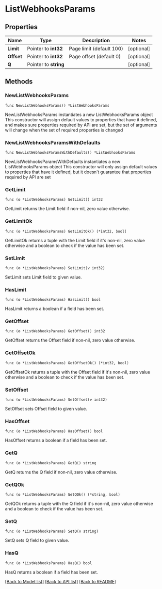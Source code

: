 # ListWebhooksParams

## Properties

Name | Type | Description | Notes
------------ | ------------- | ------------- | -------------
**Limit** | Pointer to **int32** | Page limit (default 100) | [optional] 
**Offset** | Pointer to **int32** | Page offset (default 0) | [optional] 
**Q** | Pointer to **string** |  | [optional] 

## Methods

### NewListWebhooksParams

`func NewListWebhooksParams() *ListWebhooksParams`

NewListWebhooksParams instantiates a new ListWebhooksParams object
This constructor will assign default values to properties that have it defined,
and makes sure properties required by API are set, but the set of arguments
will change when the set of required properties is changed

### NewListWebhooksParamsWithDefaults

`func NewListWebhooksParamsWithDefaults() *ListWebhooksParams`

NewListWebhooksParamsWithDefaults instantiates a new ListWebhooksParams object
This constructor will only assign default values to properties that have it defined,
but it doesn't guarantee that properties required by API are set

### GetLimit

`func (o *ListWebhooksParams) GetLimit() int32`

GetLimit returns the Limit field if non-nil, zero value otherwise.

### GetLimitOk

`func (o *ListWebhooksParams) GetLimitOk() (*int32, bool)`

GetLimitOk returns a tuple with the Limit field if it's non-nil, zero value otherwise
and a boolean to check if the value has been set.

### SetLimit

`func (o *ListWebhooksParams) SetLimit(v int32)`

SetLimit sets Limit field to given value.

### HasLimit

`func (o *ListWebhooksParams) HasLimit() bool`

HasLimit returns a boolean if a field has been set.

### GetOffset

`func (o *ListWebhooksParams) GetOffset() int32`

GetOffset returns the Offset field if non-nil, zero value otherwise.

### GetOffsetOk

`func (o *ListWebhooksParams) GetOffsetOk() (*int32, bool)`

GetOffsetOk returns a tuple with the Offset field if it's non-nil, zero value otherwise
and a boolean to check if the value has been set.

### SetOffset

`func (o *ListWebhooksParams) SetOffset(v int32)`

SetOffset sets Offset field to given value.

### HasOffset

`func (o *ListWebhooksParams) HasOffset() bool`

HasOffset returns a boolean if a field has been set.

### GetQ

`func (o *ListWebhooksParams) GetQ() string`

GetQ returns the Q field if non-nil, zero value otherwise.

### GetQOk

`func (o *ListWebhooksParams) GetQOk() (*string, bool)`

GetQOk returns a tuple with the Q field if it's non-nil, zero value otherwise
and a boolean to check if the value has been set.

### SetQ

`func (o *ListWebhooksParams) SetQ(v string)`

SetQ sets Q field to given value.

### HasQ

`func (o *ListWebhooksParams) HasQ() bool`

HasQ returns a boolean if a field has been set.


[[Back to Model list]](../README.md#documentation-for-models) [[Back to API list]](../README.md#documentation-for-api-endpoints) [[Back to README]](../README.md)


